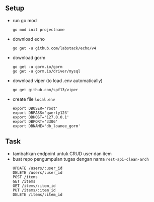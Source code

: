 ## Setup

* run go mod
    ```
    go mod init projectname
    ```

* download echo
    ```
    go get -u github.com/labstack/echo/v4
    ```

* download gorm
    ```
    go get -u gorm.io/gorm
    go get -u gorm.io/driver/mysql
    ```

* download viper (to load .env automatically)
    ```
    go get github.com/spf13/viper
    ```

* create file `local.env`
    ```
    export DBUSER='root'
    export DBPASS='qwerty123'
    export DBHOST='127.0.0.1'
    export DBPORT='3306'
    export DBNAME='db_loanee_gorm'
    ```

## Task
* tambahkan endpoint untuk CRUD user dan item
* buat repo pengumpulan tugas dengan nama `rest-api-clean-arch`
    ```
    UPDATE /users/:user_id
    DELETE /users/:user_id
    POST /items
    GET /items
    GET /items/:item_id
    PUT /items/:item_id
    DELETE /items/:item_id
    ```